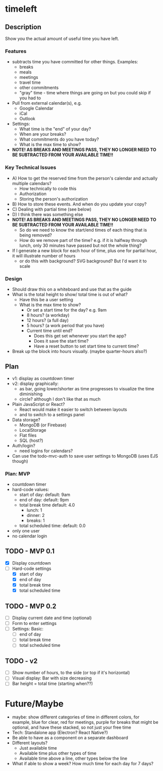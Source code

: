 # timeleft

## Description
Show you the actual amount of useful time you have left.

### Features

* subtracts time you have committed for other things. Examples:
  * breaks
  * meals
  * meetings
  * travel time
  * other commitments
  * "gray" time - time where things are going on but you could skip if you had to
* Pull from external calendar(s), e.g.
  * Google Calendar
  * iCal
  * Outlook
* Settings:
  * What time is the "end" of your day?
  * When are your breaks?
  * What commitments do you have today?
  * What is the max time to show? 
* **NOTE! AS BREAKS AND MEETINGS PASS, THEY NO LONGER NEED TO BE SUBTRACTED FROM YOUR AVAILABLE TIME!!**

### Key Technical Issues
* A) How to get the reserved time from the person's calendar and actually multiple calendars?
  * How technically to code this
  * Authorization
  * Storing the person's authorization
* B) How to store these events. And when do you update your copy?
* C) Dealing with partial time (see below)
* D) I think there was something else
* **NOTE! AS BREAKS AND MEETINGS PASS, THEY NO LONGER NEED TO BE SUBTRACTED FROM YOUR AVAILABLE TIME!!**
  * So do we need to know the start/end times of each thing that is being removed?
  * How do we remove part of the time? e.g. if it is halfway through lunch, only 30 minutes have passed but not the whole thing?
* If I generate a new block for each hour of time, plus one for partial hour, it will illustrate number of hours
  * or do this with background? SVG background? But I'd want it to scale

### Design
* Should draw this on a whiteboard and use that as the guide
* What is the total height to show/ total time is out of what?
  * Have this be a user setting
  * What is the max time to show? 
    * Or set a start time for the day? e.g. 9am
    * 8 hours? (a workday)
    * 12 hours? (a full day)
    * 5 hours? (a work period that you have)
    * Current time until end? 
      * Does this get set whenever you start the app?
      * Does it save the start time?
      * Have a reset button to set start time to current time?
* Break up the block into hours visually. (maybe quarter-hours also?)

## Plan
* v1: display as countdown timer
* v2: display graphically:
  * as bar, going lower/shorter as time progresses to visualize the time diminishing
  * circle? although I don't like that as much
* Plain JavaScript or React?
  * React would make it easier to switch between layouts
  * and to switch to a settings panel
* Data storage? 
  * MongoDB (or Firebase)
  * LocalStorage
  * Flat files
  * SQL (host?)
* Auth/login?
  * need logins for calendars?
* Can use the todo-mvc-auth to save user settings to MongoDB (uses EJS though) 

### Plan: MVP
* countdown timer
* hard-code values:
  * start of day: default: 9am
  * end of day: default: 9pm
  * total break time default: 4.0 
    * lunch: 1
    * dinner: 2
    * breaks: 1
  * total scheduled time: default: 0.0
* only one user
* no calendar login 

## TODO - MVP 0.1
- [x] Display countdown
- [ ] Hard-code settings
  - [x] start of day
  - [x] end of day
  - [x] total break time
  - [x] total scheduled time

## TODO - MVP 0.2
- [ ] Display current date and time (optional)
- [ ] Form to enter settings
- [ ] Settings: Basic:
  - [ ] end of day
  - [ ] total break time
  - [ ] total scheduled time

## TODO - v2
- [ ] Show number of hours, to the side (or top if it's horizontal)
- [ ] Visual display: Bar with size decreasing
- [ ] Bar height = total time (starting when??)

# Future/Maybe
* maybe: show different categories of time in different colors, for example, blue for clear, red for meetings, purple for breaks that might be optional, and have these stacked, so not just your free time
* Tech: Standalone app (Electron? React Native?)
* Be able to have as a component on a separate dashboard
* Different layouts?
  * Just available time
  * Available time plus other types of time
  * Available time above a line, other types below the line
* What if able to show a week? How much time for each day for 7 days?
  